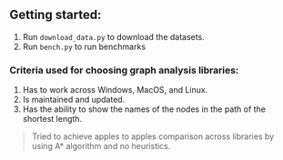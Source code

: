 ## Getting started:
1. Run `download_data.py` to download the datasets.
2. Run `bench.py` to run benchmarks

### Criteria used for choosing graph analysis libraries:
1. Has to work across Windows, MacOS, and Linux.
2. Is maintained and updated.
3. Has the ability to show the names of the nodes in the path of the shortest length.

> Tried to achieve apples to apples comparison across libraries by using A* algorithm and no heuristics.